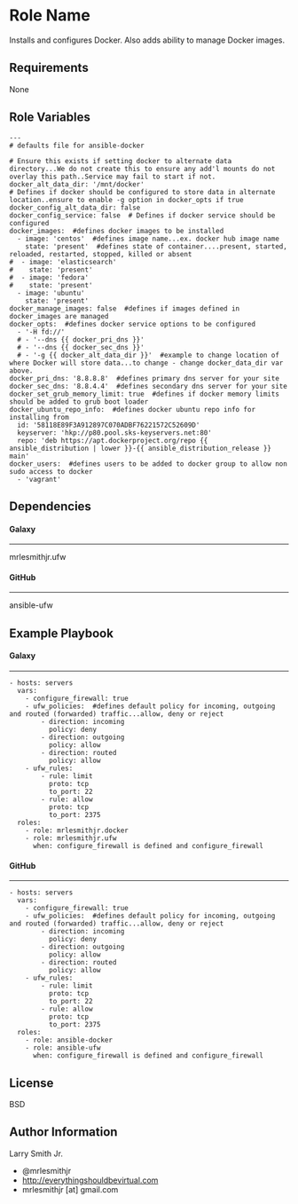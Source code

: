 Role Name
=========

Installs and configures Docker. Also adds ability to manage Docker images.

Requirements
------------

None

Role Variables
--------------

```
---
# defaults file for ansible-docker

# Ensure this exists if setting docker to alternate data directory...We do not create this to ensure any add'l mounts do not overlay this path..Service may fail to start if not.
docker_alt_data_dir: '/mnt/docker'
# Defines if docker should be configured to store data in alternate location..ensure to enable -g option in docker_opts if true
docker_config_alt_data_dir: false
docker_config_service: false  # Defines if docker service should be configured
docker_images:  #defines docker images to be installed
  - image: 'centos'  #defines image name...ex. docker hub image name
    state: 'present'  #defines state of container....present, started, reloaded, restarted, stopped, killed or absent
#  - image: 'elasticsearch'
#    state: 'present'
#  - image: 'fedora'
#    state: 'present'
  - image: 'ubuntu'
    state: 'present'
docker_manage_images: false  #defines if images defined in docker_images are managed
docker_opts:  #defines docker service options to be configured
  - '-H fd://'
  # - '--dns {{ docker_pri_dns }}'
  # - '--dns {{ docker_sec_dns }}'
  # - '-g {{ docker_alt_data_dir }}'  #example to change location of where Docker will store data...to change - change docker_data_dir var above.
docker_pri_dns: '8.8.8.8'  #defines primary dns server for your site
docker_sec_dns: '8.8.4.4'  #defines secondary dns server for your site
docker_set_grub_memory_limit: true  #defines if docker memory limits should be added to grub boot loader
docker_ubuntu_repo_info:  #defines docker ubuntu repo info for installing from
  id: '58118E89F3A912897C070ADBF76221572C52609D'
  keyserver: 'hkp://p80.pool.sks-keyservers.net:80'
  repo: 'deb https://apt.dockerproject.org/repo {{ ansible_distribution | lower }}-{{ ansible_distribution_release }} main'
docker_users:  #defines users to be added to docker group to allow non sudo access to docker
  - 'vagrant'
```

Dependencies
------------

#### Galaxy
-----------
mrlesmithjr.ufw

#### GitHub
-----------
ansible-ufw

Example Playbook
----------------

#### Galaxy
-----------
    - hosts: servers
      vars:
        - configure_firewall: true
        - ufw_policies:  #defines default policy for incoming, outgoing and routed (forwarded) traffic...allow, deny or reject
            - direction: incoming
              policy: deny
            - direction: outgoing
              policy: allow
            - direction: routed
              policy: allow
        - ufw_rules:
            - rule: limit
              proto: tcp
              to_port: 22
            - rule: allow
              proto: tcp
              to_port: 2375
      roles:
        - role: mrlesmithjr.docker
        - role: mrlesmithjr.ufw
          when: configure_firewall is defined and configure_firewall

#### GitHub
-----------
    - hosts: servers
      vars:
        - configure_firewall: true
        - ufw_policies:  #defines default policy for incoming, outgoing and routed (forwarded) traffic...allow, deny or reject
            - direction: incoming
              policy: deny
            - direction: outgoing
              policy: allow
            - direction: routed
              policy: allow
        - ufw_rules:
            - rule: limit
              proto: tcp
              to_port: 22
            - rule: allow
              proto: tcp
              to_port: 2375
      roles:
        - role: ansible-docker
        - role: ansible-ufw
          when: configure_firewall is defined and configure_firewall        

License
-------

BSD

Author Information
------------------

Larry Smith Jr.
- @mrlesmithjr
- http://everythingshouldbevirtual.com
- mrlesmithjr [at] gmail.com
